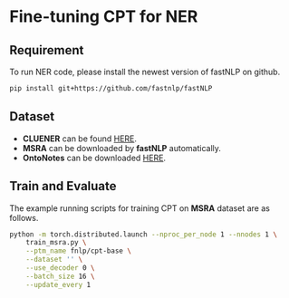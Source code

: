 # Fine-tuning CPT for NER

## Requirement
To run NER code, please install the newest version of fastNLP on github.
```bash
pip install git+https://github.com/fastnlp/fastNLP
```

## Dataset
- **CLUENER** can be found [HERE](https://github.com/CLUEbenchmark/CLUE).
- **MSRA** can be downloaded by **fastNLP** automatically.
- **OntoNotes** can be downloaded [HERE](https://catalog.ldc.upenn.edu/LDC2011T03).

## Train and Evaluate
The example running scripts for training CPT on **MSRA** dataset are as follows.
```bash
python -m torch.distributed.launch --nproc_per_node 1 --nnodes 1 \
    train_msra.py \
    --ptm_name fnlp/cpt-base \
    --dataset '' \
    --use_decoder 0 \
    --batch_size 16 \
    --update_every 1 
```
